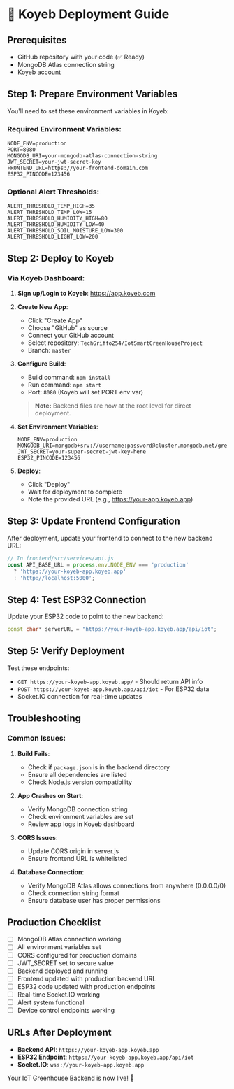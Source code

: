 # 🚀 Koyeb Deployment Guide

## Prerequisites
- GitHub repository with your code (✅ Ready)
- MongoDB Atlas connection string
- Koyeb account

## Step 1: Prepare Environment Variables

You'll need to set these environment variables in Koyeb:

### Required Environment Variables:
```
NODE_ENV=production
PORT=8080
MONGODB_URI=your-mongodb-atlas-connection-string
JWT_SECRET=your-jwt-secret-key
FRONTEND_URL=https://your-frontend-domain.com
ESP32_PINCODE=123456
```

### Optional Alert Thresholds:
```
ALERT_THRESHOLD_TEMP_HIGH=35
ALERT_THRESHOLD_TEMP_LOW=15
ALERT_THRESHOLD_HUMIDITY_HIGH=80
ALERT_THRESHOLD_HUMIDITY_LOW=40
ALERT_THRESHOLD_SOIL_MOISTURE_LOW=300
ALERT_THRESHOLD_LIGHT_LOW=200
```

## Step 2: Deploy to Koyeb

### Via Koyeb Dashboard:

1. **Sign up/Login to Koyeb**: https://app.koyeb.com

2. **Create New App**:
   - Click "Create App"
   - Choose "GitHub" as source
   - Connect your GitHub account
   - Select repository: `TechGriffo254/IotSmartGreenHouseProject`
   - Branch: `master`

3. **Configure Build**:
   - Build command: `npm install`
   - Run command: `npm start`
   - Port: `8080` (Koyeb will set PORT env var)
   
   > **Note:** Backend files are now at the root level for direct deployment.

4. **Set Environment Variables**:
   ```
   NODE_ENV=production
   MONGODB_URI=mongodb+srv://username:password@cluster.mongodb.net/greenhouse
   JWT_SECRET=your-super-secret-jwt-key-here
   ESP32_PINCODE=123456
   ```

5. **Deploy**:
   - Click "Deploy"
   - Wait for deployment to complete
   - Note the provided URL (e.g., https://your-app.koyeb.app)

## Step 3: Update Frontend Configuration

After deployment, update your frontend to connect to the new backend URL:

```javascript
// In frontend/src/services/api.js
const API_BASE_URL = process.env.NODE_ENV === 'production' 
  ? 'https://your-koyeb-app.koyeb.app'
  : 'http://localhost:5000';
```

## Step 4: Test ESP32 Connection

Update your ESP32 code to point to the new backend:
```cpp
const char* serverURL = "https://your-koyeb-app.koyeb.app/api/iot";
```

## Step 5: Verify Deployment

Test these endpoints:
- `GET https://your-koyeb-app.koyeb.app/` - Should return API info
- `POST https://your-koyeb-app.koyeb.app/api/iot` - For ESP32 data
- Socket.IO connection for real-time updates

## Troubleshooting

### Common Issues:

1. **Build Fails**:
   - Check if `package.json` is in the backend directory
   - Ensure all dependencies are listed
   - Check Node.js version compatibility

2. **App Crashes on Start**:
   - Verify MongoDB connection string
   - Check environment variables are set
   - Review app logs in Koyeb dashboard

3. **CORS Issues**:
   - Update CORS origin in server.js
   - Ensure frontend URL is whitelisted

4. **Database Connection**:
   - Verify MongoDB Atlas allows connections from anywhere (0.0.0.0/0)
   - Check connection string format
   - Ensure database user has proper permissions

## Production Checklist

- [ ] MongoDB Atlas connection working
- [ ] All environment variables set
- [ ] CORS configured for production domains
- [ ] JWT_SECRET set to secure value
- [ ] Backend deployed and running
- [ ] Frontend updated with production backend URL
- [ ] ESP32 code updated with production endpoints
- [ ] Real-time Socket.IO working
- [ ] Alert system functional
- [ ] Device control endpoints working

## URLs After Deployment

- **Backend API**: `https://your-koyeb-app.koyeb.app`
- **ESP32 Endpoint**: `https://your-koyeb-app.koyeb.app/api/iot`
- **Socket.IO**: `wss://your-koyeb-app.koyeb.app`

Your IoT Greenhouse Backend is now live! 🌱
